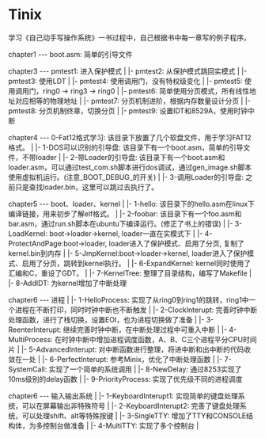 # Tinix
学习《自己动手写操作系统》一书过程中，自己根据书中每一章写的例子程序。

chapter1 --- boot.asm: 简单的引导文件
          
chapter3 --- pmtest1: 进入保护模式
          |
          |- pmtest2: 从保护模式跳回实模式
          |
          |- pmtest3: 使用LDT
          |
          |- pmtest4: 使用调用门，没有特权级变化
          |
          |- pmtest5: 使用调用门，ring0 -> ring3 -> ring0
          |
          |- pmtest6: 简单使用分页模式，所有线性地址对应相等的物理地址
          |
          |- pmtest7: 分页机制进阶，根据内存数量设计分页
          |
          |- pmtest8: 分页机制终章，切换分页
          |
          |- pmtest9: 设置IDT和8529A，使用时钟中断

chapter4 --- 0-Fat12格式学习: 该目录下放置了几个软盘文件，用于学习FAT12格式。
          |
          |- 1-DOS可以识别的引导盘: 该目录下有一个boot.asm，简单的引导文件，不带loader
          |
          |- 2-带Loader的引导盘: 该目录下有一个boot.asm和loader.asm，可以通过test_com.sh脚本进行dos调试，通过gen_image.sh脚本使用虚拟机运行。(注意_BOOT_DEBUG_的开关)
          |
          |- 3-调用Loader的引导盘: 之前只是查找loader.bin，这里可以跳过去执行了。 

chapter5 --- boot、loader、kernel
          |
          |- 1-hello: 该目录下的hello.asm在linux下编译链接，用来初步了解elf格式。
          |
          |- 2-foobar: 该目录下有一个foo.asm和bar.asm，通过run.sh脚本在ubuntu下编译运行。(修正了书上的错误)
          |
          |- 3-LoadKernel: boot->loader->kernel, loader一直在实模式下
          |
          |- 4-ProtectAndPage:boot->loader, loader进入了保护模式、启用了分页, 复制了kernel.bin到内存
          |
          |- 5-JmpKernel:boot->loader->kernel, loader进入了保护模式、启用了分页，跳转到kernel执行。
          |
          |- 6-ExpandKernel: kernel同时使用了汇编和C，重设了GDT。
          |
          |- 7-KernelTree: 整理了目录结构，编写了Makefile
          |
          |- 8-AddIDT: 为kernel增加了中断处理

chapter6 --- 进程
          |
          |- 1-HelloProcess: 实现了从ring0到ring1的跳转，ring1中一个进程在不断打印，同时时钟中断也不断触发
          |
          |- 2-ClockInterupt: 完善时钟中断处理函数，进行了栈切换，设置EOI，也为进程切换做了准备
          |
          |- 3-ReenterInterupt: 继续完善时钟中断，在中断处理过程中可重入中断
          |
          |- 4-MultiProcess: 在时钟中断中增加进程调度函数，A、B、C三个进程平分CPU时间片
          |
          |- 5-AdvancedInterupt: 对中断函数进行整理，将进中断和出中断的代码收敛在一处
          |
          |- 6-PerfectInterupt: 参考Minix，优化了中断处理函数
          |
          |- 7-SystemCall: 实现了一个简单的系统调用
          |
          |- 8-NewDelay: 通过8253实现了10ms级别的delay函数
          |
          |- 9-PriorityProcess: 实现了优先级不同的进程调度

chapter6 --- 输入输出系统
          |
          |- 1-KeyboardInterupt1: 实现简单的键盘处理系统，可以在屏幕输出非特殊符号
          |
          |- 2-KeyboardInterupt2: 完善了键盘处理系统，可以处理shift、alt等特殊按键
          |
          |- 3-SingleTTY: 增加了TTY和CONSOLE结构体，为多控制台做准备
          |
          |- 4-MultiTTY: 实现了多个控制台
          |
